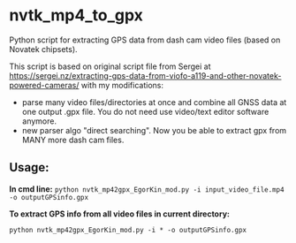 # nvtk_mp4_to_gpx
Python script for extracting GPS data from dash cam video files (based on Novatek chipsets).

This script is based on original script file from Sergei at https://sergei.nz/extracting-gps-data-from-viofo-a119-and-other-novatek-powered-cameras/ with my modifications:
- parse many video files/directories at once and combine all GNSS data at one output .gpx file. You do not need use video/text editor software anymore.
- new parser algo "direct searching". Now you be able to extract gpx from MANY more dash cam files.

## Usage:
**In cmd line:**
```python nvtk_mp42gpx_EgorKin_mod.py -i input_video_file.mp4 -o outputGPSinfo.gpx```

**To extract GPS info from all video files in current directory:**

```python nvtk_mp42gpx_EgorKin_mod.py -i * -o outputGPSinfo.gpx```

